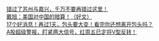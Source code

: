   
[错过了苏州与嘉兴，千万不要再错过这里！](http://www.dianyue.me/archives/200/ks6j4q5ezyer79q6/)  
[戴旭：美国对中国的暗算！（好文）](http://www.dianyue.me/archives/578/xpeijq9jukuzlxer/)  
[17个好消息！再过1天，包头要大变！看完你还想离开包头吗？](http://www.dianyue.me/archives/410/hnuzu7e38rurx6m9/)  
[A股超级警报，盯紧两大信号，红周五已定将V型反转！](http://www.dianyue.me/archives/034/5rfbjb82ld4qjqpq/)